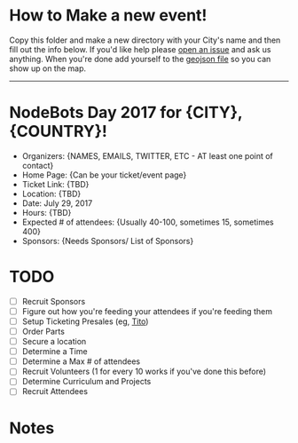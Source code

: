 # How to Make a new event!

Copy this folder and make a new directory with your City's name and then fill out the info below. If you'd like help please [open an issue](https://github.com/nodebots/nodebotsday/issues/new) and ask us anything. When you're done add yourself to the [geojson file](/2017/events.geojson) so you can show up on the map.

---

# NodeBots Day 2017 for {CITY}, {COUNTRY}!

 - Organizers: {NAMES, EMAILS, TWITTER, ETC - AT least one point of contact}
 - Home Page: {Can be your ticket/event page}
 - Ticket Link: {TBD}
 - Location: {TBD}
 - Date: July 29, 2017
 - Hours: {TBD}
 - Expected # of attendees: {Usually 40-100, sometimes 15, sometimes 400}
 - Sponsors: {Needs Sponsors/ List of Sponsors}

# TODO

 - [ ] Recruit Sponsors
 - [ ] Figure out how you're feeding your attendees if you're feeding them
 - [ ] Setup Ticketing Presales (eg, [Tito](https://ti.to/))
 - [ ] Order Parts
 - [ ] Secure a location
 - [ ] Determine a Time
 - [ ] Determine a Max # of attendees
 - [ ] Recruit Volunteers (1 for every 10 works if you've done this before)
 - [ ] Determine Curriculum and Projects
 - [ ] Recruit Attendees

# Notes



